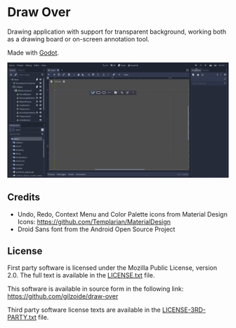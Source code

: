 # Draw Over
Drawing application with support for transparent background, working both as a
drawing board or on-screen annotation tool.

Made with [Godot](https://godotengine.org/).

![](screenshots/demo.gif)


## Credits
- Undo, Redo, Context Menu and Color Palette icons from Material Design Icons: https://github.com/Templarian/MaterialDesign
- Droid Sans font from the Android Open Source Project


## License
First party software is licensed under the Mozilla Public License, version 2.0.
The full text is available in the [LICENSE.txt](LICENSE.txt) file.

This software is available in source form in the following link: https://github.com/gilzoide/draw-over

Third party software license texts are available in the [LICENSE-3RD-PARTY.txt](LICENSE-3RD-PARTY.txt) file.
